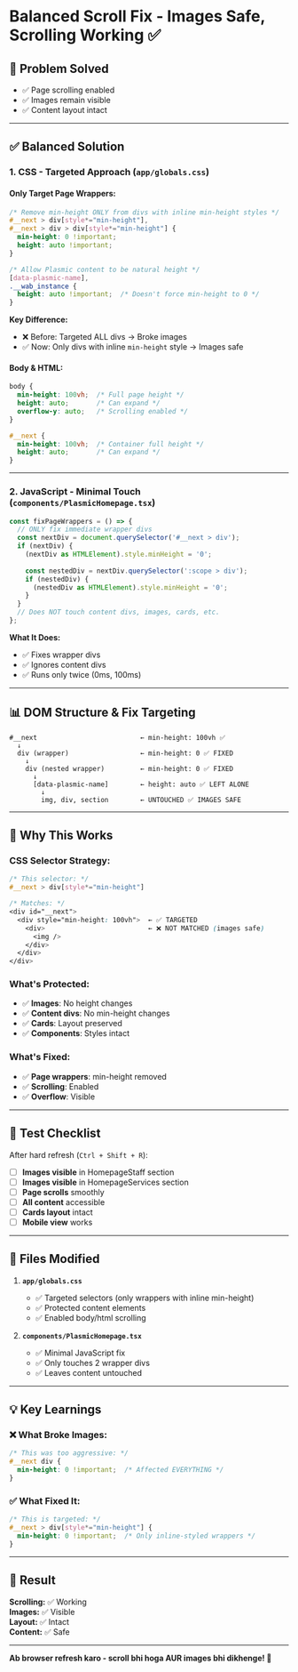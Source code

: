 # Balanced Scroll Fix - Images Safe, Scrolling Working ✅

## 🎯 **Problem Solved**
- ✅ Page scrolling enabled
- ✅ Images remain visible  
- ✅ Content layout intact

---

## ✅ **Balanced Solution**

### 1. **CSS - Targeted Approach** (`app/globals.css`)

#### Only Target Page Wrappers:
```css
/* Remove min-height ONLY from divs with inline min-height styles */
#__next > div[style*="min-height"],
#__next > div > div[style*="min-height"] {
  min-height: 0 !important;
  height: auto !important;
}

/* Allow Plasmic content to be natural height */
[data-plasmic-name],
.__wab_instance {
  height: auto !important;  /* Doesn't force min-height to 0 */
}
```

**Key Difference:**
- ❌ Before: Targeted ALL divs → Broke images
- ✅ Now: Only divs with inline `min-height` style → Images safe

#### Body & HTML:
```css
body {
  min-height: 100vh;  /* Full page height */
  height: auto;       /* Can expand */
  overflow-y: auto;   /* Scrolling enabled */
}

#__next {
  min-height: 100vh;  /* Container full height */
  height: auto;       /* Can expand */
}
```

---

### 2. **JavaScript - Minimal Touch** (`components/PlasmicHomepage.tsx`)

```typescript
const fixPageWrappers = () => {
  // ONLY fix immediate wrapper divs
  const nextDiv = document.querySelector('#__next > div');
  if (nextDiv) {
    (nextDiv as HTMLElement).style.minHeight = '0';
    
    const nestedDiv = nextDiv.querySelector(':scope > div');
    if (nestedDiv) {
      (nestedDiv as HTMLElement).style.minHeight = '0';
    }
  }
  // Does NOT touch content divs, images, cards, etc.
};
```

**What It Does:**
- ✅ Fixes wrapper divs
- ✅ Ignores content divs
- ✅ Runs only twice (0ms, 100ms)

---

## 📊 **DOM Structure & Fix Targeting**

```
#__next                          ← min-height: 100vh ✅
  ↓
  div (wrapper)                  ← min-height: 0 ✅ FIXED
    ↓
    div (nested wrapper)         ← min-height: 0 ✅ FIXED
      ↓
      [data-plasmic-name]        ← height: auto ✅ LEFT ALONE
        ↓
        img, div, section        ← UNTOUCHED ✅ IMAGES SAFE
```

---

## 🎯 **Why This Works**

### CSS Selector Strategy:
```css
/* This selector: */
#__next > div[style*="min-height"]

/* Matches: */
<div id="__next">
  <div style="min-height: 100vh">  ← ✅ TARGETED
    <div>                          ← ❌ NOT MATCHED (images safe)
      <img />
    </div>
  </div>
</div>
```

### What's Protected:
- ✅ **Images**: No height changes
- ✅ **Content divs**: No min-height changes
- ✅ **Cards**: Layout preserved
- ✅ **Components**: Styles intact

### What's Fixed:
- ✅ **Page wrappers**: min-height removed
- ✅ **Scrolling**: Enabled
- ✅ **Overflow**: Visible

---

## 🧪 **Test Checklist**

After hard refresh (`Ctrl + Shift + R`):

- [ ] **Images visible** in HomepageStaff section
- [ ] **Images visible** in HomepageServices section  
- [ ] **Page scrolls** smoothly
- [ ] **All content** accessible
- [ ] **Cards layout** intact
- [ ] **Mobile view** works

---

## 📝 **Files Modified**

1. **`app/globals.css`**
   - ✅ Targeted selectors (only wrappers with inline min-height)
   - ✅ Protected content elements
   - ✅ Enabled body/html scrolling

2. **`components/PlasmicHomepage.tsx`**
   - ✅ Minimal JavaScript fix
   - ✅ Only touches 2 wrapper divs
   - ✅ Leaves content untouched

---

## 💡 **Key Learnings**

### ❌ What Broke Images:
```css
/* This was too aggressive: */
#__next div {
  min-height: 0 !important;  /* Affected EVERYTHING */
}
```

### ✅ What Fixed It:
```css
/* This is targeted: */
#__next > div[style*="min-height"] {
  min-height: 0 !important;  /* Only inline-styled wrappers */
}
```

---

## 🎉 **Result**

**Scrolling:** ✅ Working  
**Images:** ✅ Visible  
**Layout:** ✅ Intact  
**Content:** ✅ Safe  

---

**Ab browser refresh karo - scroll bhi hoga AUR images bhi dikhenge! 🚀**

